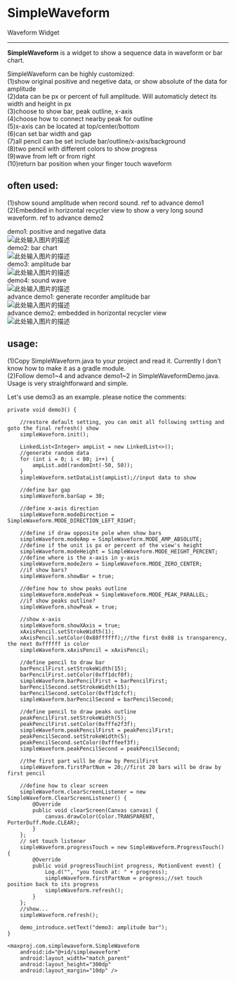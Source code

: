 ﻿# SimpleWaveform

Waveform Widget

---

**SimpleWaveform** is a widget to show a sequence data in waveform or bar chart.

SimpleWaveform can be highly customized:<br>
(1)show original positive and negetive data, or show absolute of the data for amplitude<br>
(2)data can be px or percent of full amplitude. Will automaticly detect its width and height in px<br>
(3)choose to show bar, peak outline, x-axis<br>
(4)choose how to connect nearby peak for outline<br>
(5)x-axis can be located at top/center/bottom<br>
(6)can set bar width and gap<br>
(7)all pencil can be set include bar/outline/x-axis/background<br>
(8)two pencil with different colors to show progress<br>
(9)wave from left or from right<br>
(10)return bar position when your finger touch waveform<br>


## often used:
(1)show sound amplitude when record sound. ref to advance demo1<br>
(2)Embedded in horizontal recycler view to show a very long sound waveform. ref to advance demo2<br>

demo1: positive and negative data<br>
![此处输入图片的描述][1]<br>
demo2: bar chart<br>
![此处输入图片的描述][2]<br>
demo3: amplitude bar<br>
![此处输入图片的描述][3]<br>
demo4: sound wave<br>
![此处输入图片的描述][4]<br>
advance demo1: generate recorder amplitude bar<br>
![此处输入图片的描述][5]<br>
advance demo2: embedded in horizontal recycler view<br>
![此处输入图片的描述][6]<br>

## usage:
(1)Copy SimpleWaveform.java to your project and read it. Currently I don't know how to make it as a gradle module.<br>
(2)Follow demo1~4 and advance demo1~2 in SimpleWaveformDemo.java. Usage is very straightforward and simple.<br>

Let's use demo3 as an example. please notice the comments:<br>

    private void demo3() {
        
        //restore default setting, you can omit all following setting and goto the final refresh() show
        simpleWaveform.init();

        LinkedList<Integer> ampList = new LinkedList<>();
        //generate random data
        for (int i = 0; i < 80; i++) {
            ampList.add(randomInt(-50, 50));
        }
        simpleWaveform.setDataList(ampList);//input data to show

        //define bar gap
        simpleWaveform.barGap = 30;

        //define x-axis direction
        simpleWaveform.modeDirection = SimpleWaveform.MODE_DIRECTION_LEFT_RIGHT;

        //define if draw opposite pole when show bars
        simpleWaveform.modeAmp = SimpleWaveform.MODE_AMP_ABSOLUTE;
        //define if the unit is px or percent of the view's height
        simpleWaveform.modeHeight = SimpleWaveform.MODE_HEIGHT_PERCENT;
        //define where is the x-axis in y-axis
        simpleWaveform.modeZero = SimpleWaveform.MODE_ZERO_CENTER;
        //if show bars?
        simpleWaveform.showBar = true;

        //define how to show peaks outline
        simpleWaveform.modePeak = SimpleWaveform.MODE_PEAK_PARALLEL;
        //if show peaks outline?
        simpleWaveform.showPeak = true;

        //show x-axis
        simpleWaveform.showXAxis = true;
        xAxisPencil.setStrokeWidth(1);
        xAxisPencil.setColor(0x88ffffff);//the first 0x88 is transparency, the next 0xffffff is color
        simpleWaveform.xAxisPencil = xAxisPencil;

        //define pencil to draw bar
        barPencilFirst.setStrokeWidth(15);
        barPencilFirst.setColor(0xff1dcf0f);
        simpleWaveform.barPencilFirst = barPencilFirst;
        barPencilSecond.setStrokeWidth(15);
        barPencilSecond.setColor(0xff1dcfcf);
        simpleWaveform.barPencilSecond = barPencilSecond;

        //define pencil to draw peaks outline
        peakPencilFirst.setStrokeWidth(5);
        peakPencilFirst.setColor(0xfffe2f3f);
        simpleWaveform.peakPencilFirst = peakPencilFirst;
        peakPencilSecond.setStrokeWidth(5);
        peakPencilSecond.setColor(0xfffeef3f);
        simpleWaveform.peakPencilSecond = peakPencilSecond;

        //the first part will be draw by PencilFirst
        simpleWaveform.firstPartNum = 20;//first 20 bars will be draw by first pencil

        //define how to clear screen
        simpleWaveform.clearScreenListener = new SimpleWaveform.ClearScreenListener() {
            @Override
            public void clearScreen(Canvas canvas) {
                canvas.drawColor(Color.TRANSPARENT, PorterDuff.Mode.CLEAR);
            }
        };
        // set touch listener
        simpleWaveform.progressTouch = new SimpleWaveform.ProgressTouch() {
            @Override
            public void progressTouch(int progress, MotionEvent event) {
                Log.d("", "you touch at: " + progress);
                simpleWaveform.firstPartNum = progress;//set touch position back to its progress
                simpleWaveform.refresh();
            }
        };
        //show...
        simpleWaveform.refresh();

        demo_introduce.setText("demo3: amplitude bar");
    }

    <maxproj.com.simplewaveform.SimpleWaveform
        android:id="@+id/simplewaveform"
        android:layout_width="match_parent"
        android:layout_height="300dp"
        android:layout_margin="10dp" />


  [1]: https://raw.githubusercontent.com/maxyou/SimpleWaveform/master/demo1.PNG
  [2]: https://raw.githubusercontent.com/maxyou/SimpleWaveform/master/demo2.PNG
  [3]: https://raw.githubusercontent.com/maxyou/SimpleWaveform/master/demo3.PNG
  [4]: https://raw.githubusercontent.com/maxyou/SimpleWaveform/master/demo4.PNG
  [5]: https://raw.githubusercontent.com/maxyou/SimpleWaveform/master/advancedemo1.gif
  [6]: https://raw.githubusercontent.com/maxyou/SimpleWaveform/master/advancedemo2.gif
